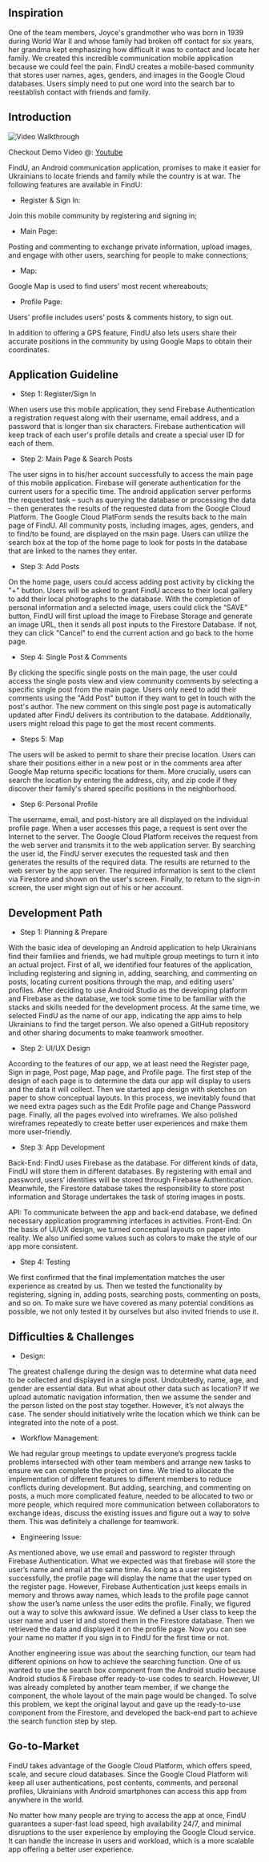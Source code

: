 ## Inspiration

One of the team members, Joyce's grandmother who was born in 1939 during World War II and whose family had broken off contact for six years, her grandma kept emphasizing how difficult it was to contact and locate her family. We created this incredible communication mobile application because we could feel the pain. FindU creates a mobile-based community that stores user names, ages, genders, and images in the Google Cloud databases. Users simply need to put one word into the search bar to reestablish contact with friends and family.

## Introduction

<img src='http://g.recordit.co/4wmzAV7Q4s.gif' title='Video Walkthrough' width='' alt='Video Walkthrough' />

Checkout Demo Video @: [Youtube](https://www.youtube.com/watch?v=AN83FD_X800)

FindU, an Android communication application, promises to make it easier for Ukrainians to locate friends and family while the country is at war. The following features are available in FindU:


-    Register & Sign In:

Join this mobile community by registering and signing in;

-   Main Page: 

Posting and commenting to exchange private information, upload images, and engage with other users, searching for people to make connections; 

-  Map: 

Google Map is used to find users' most recent whereabouts;

-  Profile Page: 

Users' profile includes users’ posts & comments history, to sign out.


In addition to offering a GPS feature, FindU also lets users share their accurate positions in the community by using Google Maps to obtain their coordinates.

## Application Guideline

- Step 1: Register/Sign In

When users use this mobile application, they send Firebase Authentication a registration request along with their username, email address, and a password that is longer than six characters. Firebase authentication will keep track of each user's profile details and create a special user ID for each of them.

- Step 2: Main Page & Search Posts

The user signs in to his/her account successfully to access the main page of this mobile application. Firebase will generate authentication for the current users for a specific time. The android application server performs the requested task – such as querying the database or processing the data – then generates the results of the requested data from the Google Cloud Platform. The Google Cloud PlatForm sends the results back to the main page of FindU. All community posts, including images, ages, genders, and to find/to be found, are displayed on the main page. Users can utilize the search box at the top of the home page to look for posts in the database that are linked to the names they enter. 

- Step 3: Add Posts 

On the home page, users could access adding post activity by clicking the "+" button. Users will be asked to grant FindU access to their local gallery to add their local photographs to the database. With the completion of personal information and a selected image, users could click the “SAVE” button, FindU will first upload the image to Firebase Storage and generate an image URL, then it sends all post inputs to the Firestore Database. If not, they can click "Cancel" to end the current action and go back to the home page.

- Step 4: Single Post & Comments

By clicking the specific single posts on the main page, the user could access the single posts view and view community comments by selecting a specific single post from the main page. Users only need to add their comments using the "Add Post" button if they want to get in touch with the post's author. The new comment on this single post page is automatically updated after FindU delivers its contribution to the database. Additionally, users might reload this page to get the most recent comments.

- Steps 5: Map

The users will be asked to permit to share their precise location. Users can share their positions either in a new post or in the comments area after Google Map returns specific locations for them. More crucially, users can search the location by entering the address, city, and zip code if they discover their family's shared specific positions in the neighborhood.

- Step 6: Personal Profile

The username, email, and post-history are all displayed on the individual profile page. When a user accesses this page, a request is sent over the Internet to the server. The Google Cloud Platform receives the request from the web server and transmits it to the web application server. By searching the user id, the FindU server executes the requested task and then generates the results of the required data. The results are returned to the web server by the app server. The required information is sent to the client via Firestore and shown on the user's screen. Finally, to return to the sign-in screen, the user might sign out of his or her account.



## Development Path

- Step 1: Planning & Prepare

With the basic idea of developing an Android application to help Ukrainians find their families and friends, we had multiple group meetings to turn it into an actual project. First of all, we identified four features of the application, including registering and signing in, adding, searching, and commenting on posts, locating current positions through the map, and editing users’ profiles. After deciding to use Android Studio as the developing platform and Firebase as the database, we took some time to be familiar with the stacks and skills needed for the development process. At the same time, we selected FindU as the name of our app, indicating the app aims to help Ukrainians to find the target person. We also opened a GitHub repository and other sharing documents to make teamwork smoother.

- Step 2: UI/UX Design

According to the features of our app, we at least need the Register page, Sign in page, Post page, Map page, and Profile page. The first step of the design of each page is to determine the data our app will display to users and the data it will collect. Then we started app design with sketches on paper to show conceptual layouts. In this process, we inevitably found that we need extra pages such as the Edit Profile page and Change Password page. Finally, all the pages evolved into wireframes. We also polished wireframes repeatedly to create better user experiences and make them more user-friendly.

- Step 3: App Development

Back-End: FindU uses Firebase as the database. For different kinds of data, FindU will store them in different databases. By registering with email and password, users’ identities will be stored through Firebase Authentication. Meanwhile, the Firestore database takes the responsibility to store post information and Storage undertakes the task of storing images in posts.

API: To communicate between the app and back-end database, we defined necessary application programming interfaces in activities.
Front-End: On the basis of UI/UX design, we turned conceptual layouts on paper into reality. We also unified some values such as colors to make the style of our app more consistent.

- Step 4: Testing

We first confirmed that the final implementation matches the user experience as created by us. Then we tested the functionality by registering, signing in, adding posts, searching posts, commenting on posts, and so on. To make sure we have covered as many potential conditions as possible, we not only tested it by ourselves but also invited friends to use it.


## Difficulties & Challenges


-  Design:

The greatest challenge during the design was to determine what data need to be collected and displayed in a single post. Undoubtedly, name, age, and gender are essential data. But what about other data such as location? If we upload automatic navigation information, then we assume the sender and the person listed on the post stay together. However, it’s not always the case. The sender should initiatively write the location which we think can be integrated into the note of a post.

-  Workflow Management:

We had regular group meetings to update everyone’s progress tackle problems intersected with other team members and arrange new tasks to ensure we can complete the project on time. We tried to allocate the implementation of different features to different members to reduce conflicts during development. But adding, searching, and commenting on posts, a much more complicated feature, needed to be allocated to two or more people, which required more communication between collaborators to exchange ideas, discuss the existing issues and figure out a way to solve them. This was definitely a challenge for teamwork.

-  Engineering Issue:

As mentioned above, we use email and password to register through Firebase Authentication. What we expected was that firebase will store the user’s name and email at the same time. As long as a user registers successfully, the profile page will display the name that the user typed on the register page. However, Firebase Authentication just keeps emails in memory and throws away names, which leads to the profile page cannot show the user’s name unless the user edits the profile. Finally, we figured out a way to solve this awkward issue. We defined a User class to keep the user name and user id and stored them in the Firestore database. Then we retrieved the data and displayed it on the profile page. Now you can see your name no matter if you sign in to FindU for the first time or not. 


Another engineering issue was about the searching function, our team had different opinions on how to achieve the searching function. One of us wanted to use the search box component from the Android studio because Android studios & Firebase offer ready-to-use codes to search. However, UI was already completed by another team member, if we change the component, the whole layout of the main page would be changed. To solve this problem, we kept the original layout and gave up the ready-to-use component from the Firestore, and developed the back-end part to achieve the search function step by step. 

## Go-to-Market 

FindU takes advantage of the Google Cloud Platform, which offers speed, scale, and secure cloud databases. Since the Google Cloud Platform will keep all user authentications, post contents, comments, and personal profiles, Ukrainians with Android smartphones can access this app from anywhere in the world. 

No matter how many people are trying to access the app at once, FindU guarantees a super-fast load speed, high availability 24/7, and minimal disruptions to the user experience by employing the Google Cloud service. It can handle the increase in users and workload, which is a more scalable app offering a better user experience.
